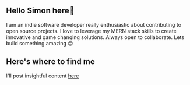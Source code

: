 ## Hello Simon here👋

I am an indie software developer really enthusiastic about contributing to open source projects. I love to leverage my MERN stack skills to create innovative and game changing solutions. Always open to collaborate. Lets build something amazing 😊

## Here's where to find me
I'll post insightful content [here](https://dev.to/simon_nungwa_9597c9315a6d)

<!--
**SimonNungwa/SimonNungwa** is a ✨ _special_ ✨ repository because its `README.md` (this file) appears on your GitHub profile.

Here are some ideas to get you started:

- 🔭 I’m currently working on ...
- 🌱 I’m currently learning ...
- 👯 I’m looking to collaborate on ...
- 🤔 I’m looking for help with ...
- 💬 Ask me about ...
- 📫 How to reach me: ...
- 😄 Pronouns: ...
- ⚡ Fun fact: ...
-->
